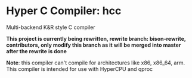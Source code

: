 # Hyper C Compiler: hcc
Multi-backend K&R style C compiler

**This project is currently being rewritten, rewrite branch: bison-rewrite, contributors, only modify this branch as it will be merged into master after the rewrite is done**

**Note**: this compiler can't compile for architectures like x86, x86_64, arm. This compiler is intended for use with HyperCPU and qproc

